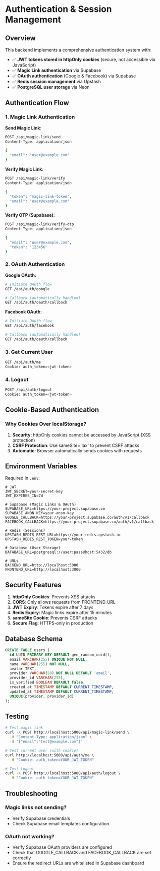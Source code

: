 # Authentication & Session Management

## Overview

This backend implements a comprehensive authentication system with:
- ✅ **JWT tokens stored in httpOnly cookies** (secure, not accessible via JavaScript)
- ✅ **Magic Link authentication** via Supabase
- ✅ **OAuth authentication** (Google & Facebook) via Supabase
- ✅ **Redis session management** via Upstash
- ✅ **PostgreSQL user storage** via Neon

## Authentication Flow

### 1. Magic Link Authentication

**Send Magic Link:**
```bash
POST /api/magic-link/send
Content-Type: application/json

{
  "email": "user@example.com"
}
```

**Verify Magic Link:**
```bash
POST /api/magic-link/verify
Content-Type: application/json

{
  "token": "magic-link-token",
  "email": "user@example.com"
}
```

**Verify OTP (Supabase):**
```bash
POST /api/magic-link/verify-otp
Content-Type: application/json

{
  "email": "user@example.com",
  "token": "123456"
}
```

### 2. OAuth Authentication

**Google OAuth:**
```bash
# Initiate OAuth flow
GET /api/auth/google

# Callback (automatically handled)
GET /api/auth/oauth/callback
```

**Facebook OAuth:**
```bash
# Initiate OAuth flow
GET /api/auth/facebook

# Callback (automatically handled)
GET /api/auth/oauth/callback
```

### 3. Get Current User

```bash
GET /api/auth/me
Cookie: auth_token=<jwt-token>
```

### 4. Logout

```bash
POST /api/auth/logout
Cookie: auth_token=<jwt-token>
```

## Cookie-Based Authentication

### Why Cookies Over localStorage?

1. **Security**: httpOnly cookies cannot be accessed by JavaScript (XSS protection)
2. **CSRF Protection**: Use sameSite='lax' to prevent CSRF attacks
3. **Automatic**: Browser automatically sends cookies with requests

## Environment Variables

Required in `.env`:

```env
# JWT
JWT_SECRET=your-secret-key
JWT_EXPIRES_IN=7d

# Supabase (Magic Links & OAuth)
SUPABASE_URL=https://your-project.supabase.co
SUPABASE_ANON_KEY=your-anon-key
G0OGLE_CALLBACK=https://your-project.supabase.co/auth/v1/callback
FACEBOOK_CALLBACK=https://your-project.supabase.co/auth/v1/callback

# Redis (Sessions)
UPSTASH_REDIS_REST_URL=https://your-redis.upstash.io
UPSTASH_REDIS_REST_TOKEN=your-token

# Database (User Storage)
DATABASE_URL=postgresql://user:pass@host:5432/db

# URLs
BACKEND_URL=http://localhost:5000
FRONTEND_URL=http://localhost:3000
```

## Security Features

1. **httpOnly Cookies**: Prevents XSS attacks
2. **CORS**: Only allows requests from FRONTEND_URL
3. **JWT Expiry**: Tokens expire after 7 days
4. **Redis Expiry**: Magic links expire after 15 minutes
5. **sameSite Cookie**: Prevents CSRF attacks
6. **Secure Flag**: HTTPS-only in production

## Database Schema

```sql
CREATE TABLE users (
  id UUID PRIMARY KEY DEFAULT gen_random_uuid(),
  email VARCHAR(255) UNIQUE NOT NULL,
  name VARCHAR(255) NOT NULL,
  avatar TEXT,
  provider VARCHAR(50) NOT NULL DEFAULT 'email',
  provider_id VARCHAR(255),
  is_verified BOOLEAN DEFAULT false,
  created_at TIMESTAMP DEFAULT CURRENT_TIMESTAMP,
  updated_at TIMESTAMP DEFAULT CURRENT_TIMESTAMP,
  UNIQUE(provider, provider_id)
);
```

## Testing

```bash
# Test magic link
curl -X POST http://localhost:5000/api/magic-link/send \
  -H "Content-Type: application/json" \
  -d '{"email":"test@example.com"}'

# Test current user (with cookie)
curl http://localhost:5000/api/auth/me \
  -H "Cookie: auth_token=YOUR_JWT_TOKEN"

# Test logout
curl -X POST http://localhost:5000/api/auth/logout \
  -H "Cookie: auth_token=YOUR_JWT_TOKEN"
```

## Troubleshooting

### Magic links not sending?
- Verify Supabase credentials
- Check Supabase email templates configuration

### OAuth not working?
- Verify Supabase OAuth providers are configured
- Check that G0OGLE_CALLBACK and FACEBOOK_CALLBACK are set correctly
- Ensure the redirect URLs are whitelisted in Supabase dashboard
